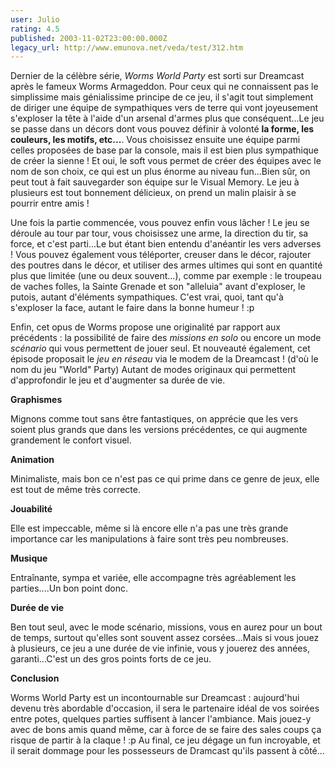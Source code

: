```yaml
---
user: Julio
rating: 4.5
published: 2003-11-02T23:00:00.000Z
legacy_url: http://www.emunova.net/veda/test/312.htm
---
```

Dernier de la célèbre série, _Worms World Party_ est sorti sur Dreamcast après le fameux Worms Armageddon. Pour ceux qui ne connaissent pas le simplissime mais génialissime principe de ce jeu, il s'agit tout simplement de diriger une équipe de sympathiques vers de terre qui vont joyeusement s'exploser la tête à l'aide d'un arsenal d'armes plus que conséquent...Le jeu se passe dans un décors dont vous pouvez définir à volonté **la forme, les couleurs, les motifs, etc...**. Vous choisissez ensuite une équipe parmi celles proposées de base par la console, mais il est bien plus sympathique de créer la sienne ! Et oui, le soft vous permet de créer des équipes avec le nom de son choix, ce qui est un plus énorme au niveau fun...Bien sûr, on peut tout à fait sauvegarder son équipe sur le Visual Memory. Le jeu à plusieurs est tout bonnement délicieux, on prend un malin plaisir à se pourrir entre amis !  

  

Une fois la partie commencée, vous pouvez enfin vous lâcher ! Le jeu se déroule au tour par tour, vous choisissez une arme, la direction du tir, sa force, et c'est parti...Le but étant bien entendu d'anéantir les vers adverses ! Vous pouvez également vous téléporter, creuser dans le décor, rajouter des poutres dans le décor, et utiliser des armes ultimes qui sont en quantité plus que limitée (une ou deux souvent...), comme par exemple : le troupeau de vaches folles, la Sainte Grenade et son "alleluia" avant d'exploser, le putois, autant d'éléments sympathiques. C'est vrai, quoi, tant qu'à s'exploser la face, autant le faire dans la bonne humeur ! :p  

  

Enfin, cet opus de Worms propose une originalité par rapport aux précédents : la possibilité de faire des _missions en solo_ ou encore un mode _scénario_ qui vous permettent de jouer seul. Et nouveauté également, cet épisode proposait le _jeu en réseau_ via le modem de la Dreamcast ! (d'où le nom du jeu "World" Party) Autant de modes originaux qui permettent d'approfondir le jeu et d'augmenter sa durée de vie.  

  

  

**Graphismes**  

  

Mignons comme tout sans être fantastiques, on apprécie que les vers soient plus grands que dans les versions précédentes, ce qui augmente grandement le confort visuel.  

  

  

**Animation**  

  

Minimaliste, mais bon ce n'est pas ce qui prime dans ce genre de jeux, elle est tout de même très correcte.  

  

  

**Jouabilité**  

  

Elle est impeccable, même si là encore elle n'a pas une très grande importance car les manipulations à faire sont très peu nombreuses.  

  

  

**Musique**  

  

Entraînante, sympa et variée, elle accompagne très agréablement les parties....Un bon point donc.  

  

  

**Durée de vie**  

  

Ben tout seul, avec le mode scénario, missions, vous en aurez pour un bout de temps, surtout qu'elles sont souvent assez corsées...Mais si vous jouez à plusieurs, ce jeu a une durée de vie infinie, vous y jouerez des années, garanti...C'est un des gros points forts de ce jeu.  

  

  

**Conclusion**  

  

Worms World Party est un incontournable sur Dreamcast : aujourd'hui devenu très abordable d'occasion, il sera le partenaire idéal de vos soirées entre potes, quelques parties suffisent à lancer l'ambiance. Mais jouez-y avec de bons amis quand même, car à force de se faire des sales coups ça risque de partir à la claque ! :p Au final, ce jeu dégage un fun incroyable, et il serait dommage pour les possesseurs de Dramcast qu'ils passent à côté...